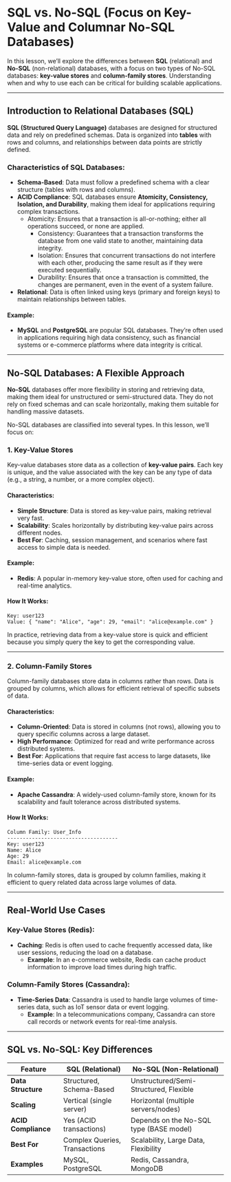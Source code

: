 
# SQL vs. No-SQL (Focus on Key-Value and Columnar No-SQL Databases)

In this lesson, we’ll explore the differences between **SQL** (relational) and **No-SQL** (non-relational) databases, with a focus on two types of No-SQL databases: **key-value stores** and **column-family stores**. Understanding when and why to use each can be critical for building scalable applications.

---

## Introduction to Relational Databases (SQL)

**SQL (Structured Query Language)** databases are designed for structured data and rely on predefined schemas. Data is organized into **tables** with rows and columns, and relationships between data points are strictly defined.

### Characteristics of SQL Databases:
- **Schema-Based**: Data must follow a predefined schema with a clear structure (tables with rows and columns).
- **ACID Compliance**: SQL databases ensure **Atomicity, Consistency, Isolation, and Durability**, making them ideal for applications requiring complex transactions.
  - Atomicity: Ensures that a transaction is all-or-nothing; either all operations succeed, or none are applied.  
	- Consistency: Guarantees that a transaction transforms the database from one valid state to another, maintaining data integrity.
	- Isolation: Ensures that concurrent transactions do not interfere with each other, producing the same result as if they were executed sequentially.
	- Durability: Ensures that once a transaction is committed, the changes are permanent, even in the event of a system failure.
- **Relational**: Data is often linked using keys (primary and foreign keys) to maintain relationships between tables.

#### Example:
- **MySQL** and **PostgreSQL** are popular SQL databases. They’re often used in applications requiring high data consistency, such as financial systems or e-commerce platforms where data integrity is critical.

---

## No-SQL Databases: A Flexible Approach

**No-SQL** databases offer more flexibility in storing and retrieving data, making them ideal for unstructured or semi-structured data. They do not rely on fixed schemas and can scale horizontally, making them suitable for handling massive datasets.

No-SQL databases are classified into several types. In this lesson, we’ll focus on:

### 1. **Key-Value Stores**
Key-value databases store data as a collection of **key-value pairs**. Each key is unique, and the value associated with the key can be any type of data (e.g., a string, a number, or a more complex object).

#### Characteristics:
- **Simple Structure**: Data is stored as key-value pairs, making retrieval very fast.
- **Scalability**: Scales horizontally by distributing key-value pairs across different nodes.
- **Best For**: Caching, session management, and scenarios where fast access to simple data is needed.

#### Example:
- **Redis**: A popular in-memory key-value store, often used for caching and real-time analytics.
  
#### How It Works:
```
Key: user123
Value: { "name": "Alice", "age": 29, "email": "alice@example.com" }
```
In practice, retrieving data from a key-value store is quick and efficient because you simply query the key to get the corresponding value.

---

### 2. **Column-Family Stores**
Column-family databases store data in columns rather than rows. Data is grouped by columns, which allows for efficient retrieval of specific subsets of data.

#### Characteristics:
- **Column-Oriented**: Data is stored in columns (not rows), allowing you to query specific columns across a large dataset.
- **High Performance**: Optimized for read and write performance across distributed systems.
- **Best For**: Applications that require fast access to large datasets, like time-series data or event logging.

#### Example:
- **Apache Cassandra**: A widely-used column-family store, known for its scalability and fault tolerance across distributed systems.

#### How It Works:
```
Column Family: User_Info
------------------------------------
Key: user123
Name: Alice
Age: 29
Email: alice@example.com
```
In column-family stores, data is grouped by column families, making it efficient to query related data across large volumes of data.

---

## Real-World Use Cases

### Key-Value Stores (Redis):
- **Caching**: Redis is often used to cache frequently accessed data, like user sessions, reducing the load on a database.
  - **Example**: In an e-commerce website, Redis can cache product information to improve load times during high traffic.

### Column-Family Stores (Cassandra):
- **Time-Series Data**: Cassandra is used to handle large volumes of time-series data, such as IoT sensor data or event logging.
  - **Example**: In a telecommunications company, Cassandra can store call records or network events for real-time analysis.

---

## SQL vs. No-SQL: Key Differences

| Feature               | SQL (Relational)                     | No-SQL (Non-Relational)                 |
|-----------------------|--------------------------------------|-----------------------------------------|
| **Data Structure**     | Structured, Schema-Based            | Unstructured/Semi-Structured, Flexible  |
| **Scaling**            | Vertical (single server)            | Horizontal (multiple servers/nodes)     |
| **ACID Compliance**    | Yes (ACID transactions)             | Depends on the No-SQL type (BASE model) |
| **Best For**           | Complex Queries, Transactions       | Scalability, Large Data, Flexibility    |
| **Examples**           | MySQL, PostgreSQL                   | Redis, Cassandra, MongoDB               |
